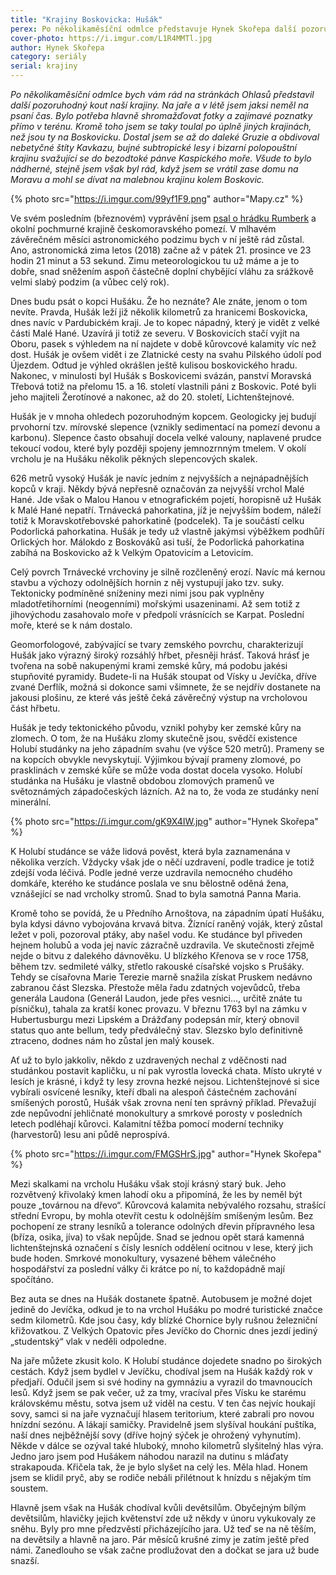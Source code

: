 ```yaml
---
title: "Krajiny Boskovicka: Hušák"
perex: Po několikaměsíční odmlce představuje Hynek Skořepa další pozoruhodný kout naší krajiny – kopec Hušák. Že ho neznáte? Ale znáte, jenom o tom nevíte.
cover-photo: https://i.imgur.com/L1R4MMTl.jpg
author: Hynek Skořepa
category: seriály
serial: krajiny
---
```


*Po několikaměsíční odmlce bych vám rád na stránkách Ohlasů představil další pozoruhodný kout naší krajiny. Na jaře a v létě jsem jaksi neměl na psaní čas. Bylo potřeba hlavně shromažďovat fotky a zajímavé poznatky přímo v terénu. Kromě toho jsem se taky toulal po úplně jiných krajinách, než jsou ty na Boskovicku. Dostal jsem se až do daleké Gruzie a obdivoval nebetyčné štíty Kavkazu, bujné subtropické lesy i bizarní polopouštní krajinu svažující se do bezodtoké pánve Kaspického moře. Všude to bylo nádherné, stejně jsem však byl rád, když jsem se vrátil zase domu na Moravu a mohl se dívat na malebnou krajinu kolem Boskovic.*

{% photo src="https://i.imgur.com/99yf1F9.png" author="Mapy.cz" %}

Ve svém posledním (březnovém) vyprávění jsem [psal o hrádku Rumberk](http://www.ohlasy.info/clanky/2018/03/rumberk.html) a okolní pochmurné krajině českomoravského pomezí. V mlhavém závěrečném měsíci astronomického podzimu bych v ní ještě rád zůstal. Ano, astronomická zima letos (2018) začne až v pátek 21. prosince ve 23 hodin 21 minut a 53 sekund. Zimu meteorologickou tu už máme a je to dobře, snad sněžením aspoň částečně doplní chybějící vláhu za srážkově velmi slabý podzim (a vůbec celý rok).

Dnes budu psát o kopci Hušáku. Že ho neznáte? Ale znáte, jenom o tom nevíte. Pravda, Hušák leží již několik kilometrů za hranicemi Boskovicka, dnes navíc v Pardubickém kraji. Je to kopec nápadný, který je vidět z velké části Malé Hané. Uzavírá ji totiž ze severu. V Boskovicích stačí vyjít na Oboru, pasek s výhledem na ní najdete v době kůrovcové kalamity víc než dost. Hušák je ovšem vidět i ze Zlatnické cesty na svahu Pilského údolí pod Újezdem. Odtud je výhled okrášlen ještě kulisou boskovického hradu. Nakonec, v minulosti byl Hušák s Boskovicemi svázán, panství Moravská Třebová totiž na přelomu 15. a 16. století vlastnili páni z Boskovic. Poté byli jeho majiteli Žerotínové a nakonec, až do 20. století, Lichtenštejnové.

Hušák je v mnoha ohledech pozoruhodným kopcem. Geologicky jej budují prvohorní tzv. mírovské slepence (vznikly sedimentací na pomezí devonu a karbonu). Slepence často obsahují docela velké valouny, naplavené prudce tekoucí vodou, které byly později spojeny jemnozrnným tmelem. V okolí vrcholu je na Hušáku několik pěkných slepencových skalek.

626 metrů vysoký Hušák je navíc jedním z nejvyšších a nejnápadnějších kopců v kraji. Někdy bývá nepřesně označován za nejvyšší vrchol Malé Hané. Jde však o Malou Hanou v etnografickém pojetí, horopisně už Hušák k Malé Hané nepatří. Trnávecká pahorkatina, jíž je nejvyšším bodem, náleží totiž k Moravskotřebovské pahorkatině (podcelek). Ta je součástí celku Podorlická pahorkatina. Hušák je tedy už vlastně jakýmsi výběžkem podhůří Orlických hor. Málokdo z Boskováků asi tuší, že Podorlická pahorkatina zabíhá na Boskovicko až k Velkým Opatovicím a Letovicím.

Celý povrch Trnávecké vrchoviny je silně rozčleněný erozí. Navíc má kernou stavbu a výchozy odolnějších hornin z něj vystupují jako tzv. suky. Tektonicky podmíněné sníženiny mezi nimi jsou pak vyplněny mladotřetihorními (neogenními) mořskými usazeninami. Až sem totiž z jihovýchodu zasahovalo moře v předpolí vrásnících se Karpat. Poslední moře, které se k nám dostalo.

Geomorfologové, zabývající se tvary zemského povrchu, charakterizují Hušák jako výrazný široký rozsáhlý hřbet, přesněji hrásť. Taková hrásť je tvořena na sobě nakupenými krami zemské kůry, má podobu jakési stupňovité pyramidy. Budete-li na Hušák stoupat od Vísky u Jevíčka, dříve zvané Derflík, možná si dokonce sami všimnete, že se nejdřív dostanete na jakousi plošinu, ze které vás ještě čeká závěrečný výstup na vrcholovou část hřbetu.

Hušák je tedy tektonického původu, vznikl pohyby ker zemské kůry na zlomech. O tom, že na Hušáku zlomy skutečně jsou, svědčí existence Holubí studánky na jeho západním svahu (ve výšce 520 metrů). Prameny se na kopcích obvykle nevyskytují. Výjimkou bývají prameny zlomové, po prasklinách v zemské kůře se může voda dostat docela vysoko. Holubí studánka na Hušáku je vlastně obdobou zlomových pramenů ve světoznámých západočeských lázních. Až na to, že voda ze studánky není minerální.

{% photo src="https://i.imgur.com/gK9X4IW.jpg" author="Hynek Skořepa" %}

K Holubí studánce se váže lidová pověst, která byla zaznamenána v několika verzích. Vždycky však jde o něčí uzdravení, podle tradice je totiž zdejší voda léčivá. Podle jedné verze uzdravila nemocného chudého domkáře, kterého ke studánce poslala ve snu bělostně oděná žena, vznášející se nad vrcholky stromů. Snad to byla samotná Panna Maria.

Kromě toho se povídá, že u Předního Arnoštova, na západním úpatí Hušáku, byla kdysi dávno vybojována krvavá bitva. Žíznící raněný voják, který zůstal ležet v poli, pozoroval ptáky, aby našel vodu. Ke studánce byl přiveden hejnem holubů a voda jej navíc zázračně uzdravila. Ve skutečnosti zřejmě nejde o bitvu z dalekého dávnověku. U blízkého Křenova se v roce 1758, během tzv. sedmileté války, střetlo rakouské císařské vojsko s Prušáky. Tehdy se císařovna Marie Terezie marně snažila získat Pruskem nedávno zabranou část Slezska. Přestože měla řadu zdatných vojevůdců, třeba generála Laudona (Generál Laudon, jede přes vesnici…,  určitě znáte tu písničku), tahala za kratší konec provazu. V březnu 1763 byl na zámku v Hubertusburgu mezi Lipském a Drážďany podepsán mír, který obnovil status quo ante bellum, tedy předválečný stav. Slezsko bylo definitivně ztraceno, dodnes nám ho zůstal jen malý kousek.

Ať už to bylo jakkoliv, někdo z uzdravených nechal z vděčnosti nad studánkou postavit kapličku, u ní pak vyrostla lovecká chata. Místo ukryté v lesích je krásné, i když ty lesy zrovna hezké nejsou. Lichtenštejnové si sice vybírali osvícené lesníky, kteří dbali na alespoň částečném zachování smíšených porostů, Hušák však zrovna není ten správný příklad. Převažují zde nepůvodní jehličnaté monokultury a smrkové porosty v posledních letech podléhají kůrovci. Kalamitní těžba pomocí moderní techniky (harvestorů) lesu ani půdě neprospívá.

{% photo src="https://i.imgur.com/FMGSHrS.jpg" author="Hynek Skořepa" %}

Mezi skalkami na vrcholu Hušáku však stojí krásný starý buk. Jeho rozvětvený křivolaký kmen lahodí oku a připomíná, že les by neměl být pouze „továrnou na dřevo“. Kůrovcová kalamita nebývalého rozsahu, strašící střední Evropu, by mohla otevřít cestu k odolnějším smíšeným lesům. Bez pochopení ze strany lesníků a tolerance odolných dřevin přípravného lesa (bříza, osika, jíva) to však nepůjde. Snad se jednou opět stará kamenná lichtenštejnská označení s čísly lesních oddělení ocitnou v lese, který jich bude hoden. Smrkové monokultury, vysazené během válečného hospodářství za poslední války či krátce po ní, to každopádně mají spočítáno.

Bez auta se dnes na Hušák dostanete špatně. Autobusem je možné dojet jedině do Jevíčka, odkud je to na vrchol Hušáku po modré turistické značce sedm kilometrů. Kde jsou časy, kdy blízké Chornice byly rušnou železniční křižovatkou. Z Velkých Opatovic přes Jevíčko do Chornic dnes jezdí jediný „studentský“ vlak v neděli odpoledne.

Na jaře můžete zkusit kolo. K Holubí studánce dojedete snadno po širokých cestách. Když jsem bydlel v Jevíčku, chodíval jsem na Hušák každý rok v předjaří. Odučil jsem si své hodiny na gymnáziu a vyrazil do tmavnoucích lesů. Když jsem se pak večer, už za tmy, vracíval přes Vísku ke starému královskému městu, sotva jsem už viděl na cestu. V ten čas nejvíc houkají sovy, samci si na jaře vyznačují hlasem teritorium, které zabrali pro novou hnízdní sezónu. A lákají samičky. Pravidelně jsem slyšíval houkání puštíka, naší dnes nejběžnější sovy (dříve hojný sýček je ohrožený vyhynutím). Někde v dálce se ozýval také hluboký, mnoho kilometrů slyšitelný hlas výra. Jedno jaro jsem pod Hušákem náhodou narazil na dutinu s mláďaty strakapouda. Křičela tak, že je bylo slyšet na celý les. Měla hlad. Honem jsem se klidil pryč, aby se rodiče nebáli přilétnout k hnízdu s nějakým tím soustem.

Hlavně jsem však na Hušák chodíval kvůli devětsilům. Obyčejným bílým devětsilům, hlavičky jejich květenství zde už někdy v únoru vykukovaly ze sněhu. Byly pro mne předzvěstí přicházejícího jara. Už teď se na ně těším, na devětsily a hlavně na jaro. Pár měsíců krušné zimy je zatím ještě před námi. Zanedlouho se však začne prodlužovat den a dočkat se jara už bude snazší.